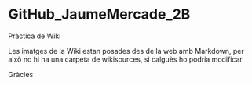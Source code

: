 # GitHub_JaumeMercade_2B
Pràctica de Wiki

Les imatges de la Wiki estan posades des de la web amb Markdown, per això no hi ha una carpeta de wikisources, si calguès ho podria modificar.

Gràcies

